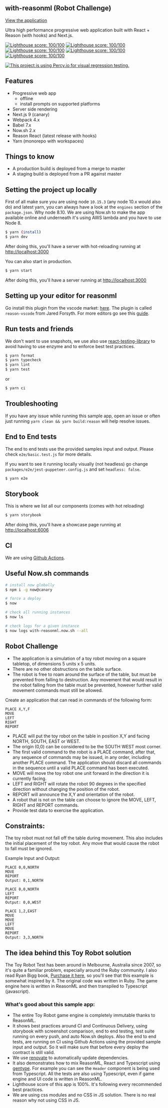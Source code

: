 ## with-reasonml (Robot Challenge)

[View the application](https://with-reasonml.now.sh/)

Ultra high performance progressive web application built with React + Reason (with hooks) and Next.js.

[![Lighthouse score: 100/100](https://lighthouse-badge.appspot.com/?score=100&category=Performance)](https://github.com/ebidel/lighthouse-badge)
[![Lighthouse score: 100/100](https://lighthouse-badge.appspot.com/?score=100&category=PWA)](https://github.com/ebidel/lighthouse-badge)
[![Lighthouse score: 100/100](https://lighthouse-badge.appspot.com/?score=100&category=Accessibility)](https://github.com/ebidel/lighthouse-badge)
[![Lighthouse score: 100/100](https://lighthouse-badge.appspot.com/?score=100&category=Best%20Practices)](https://github.com/ebidel/lighthouse-badge)
[![Lighthouse score: 100/100](https://lighthouse-badge.appspot.com/?score=100&category=SEO)](https://github.com/ebidel/lighthouse-badge)

[![This project is using Percy.io for visual regression testing.](https://percy.io/static/images/percy-badge.svg)](https://percy.io/Dblechoc/with-reasonml)

## Features

- Progressive web app
  - offline
  - install prompts on supported platforms
- Server side rendering
- Next.js 9 (canary)
- Webpack 4.x
- Babel 7.x
- Now.sh 2.x
- Reason React (latest release with hooks)
- Yarn (monorepo with workspaces)

## Things to know

- A production build is deployed from a merge to master
- A staging build is deployed from a PR against master

## Setting the project up locally

First of all make sure you are using node `10.15.3` (any node 10.x would also do) and latest yarn, you can always have a look at the `engines` section of the `package.json`. Why node 8.10. We are using Now.sh to make the app available online and underneath it's using AWS lambda and you have to use Node 8.

```sh
$ yarn (install)
$ yarn dev
```

After doing this, you'll have a server with hot-reloading running at [http://localhost:3000](http://localhost:3000)

You can also start in production.

```sh
$ yarn start
```

After doing this, you'll have a server running at [http://localhost:3000](http://localhost:3000)

## Setting up your editor for reasonml

Go install this plugin from the vscode market: [here](https://marketplace.visualstudio.com/items?itemName=jaredly.reason-vscode). The plugin is called `reason-vscode` from Jared Forsyth. For more editors go see this [guide](https://reasonml.github.io/docs/en/editor-plugins).

## Run tests and friends

We don't want to use snapshots, we use also use [react-testing-library](https://github.com/testing-library/react-testing-library) to avoid having to use enzyme and to enforce best test practices.

```sh
$ yarn format
$ yarn typecheck
$ yarn lint
$ yarn test
```

or

```sh
$ yarn ci
```

## Troubleshooting

If you have any issue while running this sample app, open an issue or often just running `yarn clean && yarn build:reason` will help resolve issues.

## End to End tests

The end to end tests use the provided samples input and output. Please check `e2e/basic.test.js` for more details.

If you want to see it running locally visually (not headless) go change `packages/e2e/jest-puppeteer.config.js` and set `headless: false`.

```sh
$ yarn e2e
```

## Storybook

This is where we list all our components (comes with hot reloading)

```sh
$ yarn storybook
```

After doing this, you'll have a showcase page running at [http://localhost:6006](http://localhost:6006)

## CI

We are using [Github Actions](https://help.github.com/en/articles/about-github-actions).

## Useful Now.sh commands

```sh
# install now globally
$ npm i -g now@canary

# force a deploy
$ now

# check all running instances
$ now ls

# check logs for a given instance
$ now logs with-reasonml.now.sh --all
```

## Robot Challenge

- The application is a simulation of a toy robot moving on a square tabletop, of dimensions 5 units x 5 units.
- There are no other obstructions on the table surface.
- The robot is free to roam around the surface of the table, but must be prevented from falling to destruction. Any movement
  that would result in the robot falling from the table must be prevented, however further valid movement commands must still
  be allowed.

Create an application that can read in commands of the following form:

```
PLACE X,Y,F
MOVE
LEFT
RIGHT
REPORT
```

- PLACE will put the toy robot on the table in position X,Y and facing NORTH, SOUTH, EAST or WEST.
- The origin (0,0) can be considered to be the SOUTH WEST most corner.
- The first valid command to the robot is a PLACE command, after that, any sequence of commands may be issued, in any order, including another PLACE command. The application should discard all commands in the sequence until a valid PLACE command has been executed.
- MOVE will move the toy robot one unit forward in the direction it is currently facing.
- LEFT and RIGHT will rotate the robot 90 degrees in the specified direction without changing the position of the robot.
- REPORT will announce the X,Y and orientation of the robot.
- A robot that is not on the table can choose to ignore the MOVE, LEFT, RIGHT and REPORT commands.
- Provide test data to exercise the application.

## Constraints:

The toy robot must not fall off the table during movement. This also includes the initial placement of the toy robot.
Any move that would cause the robot to fall must be ignored.

Example Input and Output:

```
PLACE 0,0,NORTH
MOVE
REPORT
Output: 0,1,NORTH
```

```
PLACE 0,0,NORTH
LEFT
REPORT
Output: 0,0,WEST
```

```
PLACE 1,2,EAST
MOVE
MOVE
LEFT
MOVE
REPORT
Output: 3,3,NORTH
```

## The idea behind this Toy Robot solution

The Toy Robot Test has been around in Melbourne, Australia since 2007, so it's quite a familiar problem, especially around the Ruby community. I also read Ryan Bigg book, [Purchase it here](https://leanpub.com/toyrobot/), so you'll see that this example is somewhat inspired by it. The original code was written in Ruby. The game engine here is written in ReasonML and then transpiled to Typescript (javascript).

### What's good about this sample app:

- The entire Toy Robot game engine is completely immutable thanks to ReasonML.
- It shows best practices around CI and Continuous Delivery, using storybook with screenshot comparison, end to end testing, test suite running on every push, and auto Now.sh deploys. Also the end to end tests, are running on CI using Github Actions using the provided sample input and output. So it will make sure that before every deploy the contract is still valid.
- We use [renovate](https://renovatebot.com/) to automatically update dependencies.
- It also demonstrates how to mix ReasonML, React and Typescript using [gentype](https://github.com/cristianoc/genType). For example you can see the `Header` component is being used from Typescript. All the tests are also using Typescript, even if game engine and UI code is written in ReasonML.
- Lighthouse score of this app is 100%. It's following every recommended best practices.
- We are using css modules and no CSS in JS solution. There is no real reason why not using CSS in JS.
